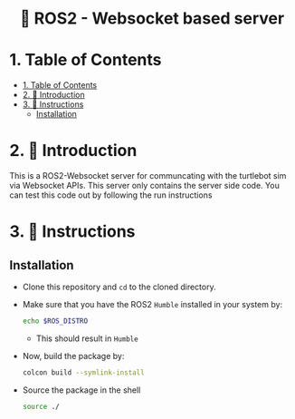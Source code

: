 
<h1 align='center'> 🤖 ROS2 - Websocket based server </h1>

# 1. Table of Contents

- [1. Table of Contents](#1-table-of-contents)
- [2. 📔 Introduction](#2--introduction)
- [3. 📜 Instructions](#3--instructions)
  - [Installation](#installation)

# 2. 📔 Introduction

This is a ROS2-Websocket server for communcating with the turtlebot sim via Websocket APIs.
This server only contains the server side code. You can test this code out by following the run instructions

# 3. 📜 Instructions

## Installation

- Clone this repository and `cd` to the cloned directory.
- Make sure that you have the ROS2 `Humble` installed in your system by:

   ```bash
   echo $ROS_DISTRO
   ```

  - This should result in `Humble`
- Now, build the package by:
  
  ```bash
  colcon build --symlink-install
  ```

- Source the package in the shell

    ```bash
    source ./